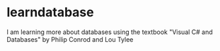 # learndatabase
I am learning more about databases using the textbook "Visual C# and Databases" by Philip Conrod and Lou Tylee
